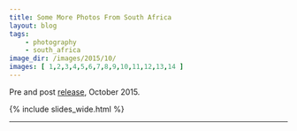 ```yaml
---
title: Some More Photos From South Africa
layout: blog
tags:
    - photography
    - south_africa
image_dir: /images/2015/10/
images: [ 1,2,3,4,5,6,7,8,9,10,11,12,13,14 ]
---
```


Pre and post <a href="https://www.givengain.com">release</a>, October 2015.

{% include slides_wide.html %}

<hr />
